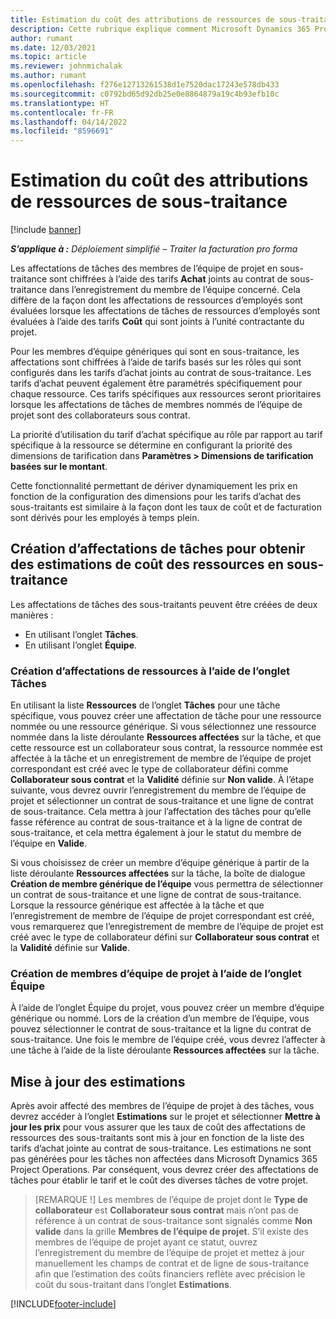 ```yaml
---
title: Estimation du coût des attributions de ressources de sous-traitance
description: Cette rubrique explique comment Microsoft Dynamics 365 Project Operations calcule l’estimation de coût des affectations de ressources sous-traitées.
author: rumant
ms.date: 12/03/2021
ms.topic: article
ms.reviewer: johnmichalak
ms.author: rumant
ms.openlocfilehash: f276e12713261538d1e7520dac17243e578db433
ms.sourcegitcommit: c0792bd65d92db25e0e8864879a19c4b93efb10c
ms.translationtype: HT
ms.contentlocale: fr-FR
ms.lasthandoff: 04/14/2022
ms.locfileid: "8596691"
---
```

# <a name="cost-estimation-of-subcontracted-resource-assignments"></a>Estimation du coût des attributions de ressources de sous-traitance

[!include [banner](../../includes/dataverse-preview.md)]

_**S’applique à :** Déploiement simplifié – Traiter la facturation pro forma_

Les affectations de tâches des membres de l’équipe de projet en sous-traitance sont chiffrées à l’aide des tarifs **Achat** joints au contrat de sous-traitance dans l’enregistrement du membre de l’équipe concerné. Cela diffère de la façon dont les affectations de ressources d’employés sont évaluées lorsque les affectations de tâches de ressources d’employés sont évaluées à l’aide des tarifs **Coût** qui sont joints à l’unité contractante du projet. 

Pour les membres d’équipe génériques qui sont en sous-traitance, les affectations sont chiffrées à l’aide de tarifs basés sur les rôles qui sont configurés dans les tarifs d’achat joints au contrat de sous-traitance. Les tarifs d’achat peuvent également être paramétrés spécifiquement pour chaque ressource. Ces tarifs spécifiques aux ressources seront prioritaires lorsque les affectations de tâches de membres nommés de l’équipe de projet sont des collaborateurs sous contrat. 

La priorité d’utilisation du tarif d’achat spécifique au rôle par rapport au tarif spécifique à la ressource se détermine en configurant la priorité des dimensions de tarification dans **Paramètres > Dimensions de tarification basées sur le montant**.

Cette fonctionnalité permettant de dériver dynamiquement les prix en fonction de la configuration des dimensions pour les tarifs d’achat des sous-traitants est similaire à la façon dont les taux de coût et de facturation sont dérivés pour les employés à temps plein. 

## <a name="creating-task-assignments-for-getting-cost-estimates-of-subcontractor-resources"></a>Création d’affectations de tâches pour obtenir des estimations de coût des ressources en sous-traitance

Les affectations de tâches des sous-traitants peuvent être créées de deux manières : 
- En utilisant l’onglet **Tâches**.
- En utilisant l’onglet **Équipe**.

### <a name="creating-resources-assignments-using-the-tasks-tab"></a>Création d’affectations de ressources à l’aide de l’onglet Tâches
En utilisant la liste **Ressources** de l’onglet **Tâches** pour une tâche spécifique, vous pouvez créer une affectation de tâche pour une ressource nommée ou une ressource générique. Si vous sélectionnez une ressource nommée dans la liste déroulante **Ressources affectées** sur la tâche, et que cette ressource est un collaborateur sous contrat, la ressource nommée est affectée à la tâche et un enregistrement de membre de l’équipe de projet correspondant est créé avec le type de collaborateur défini comme **Collaborateur sous contrat** et la **Validité** définie sur **Non valide**. À l’étape suivante, vous devrez ouvrir l’enregistrement du membre de l’équipe de projet et sélectionner un contrat de sous-traitance et une ligne de contrat de sous-traitance. Cela mettra à jour l’affectation des tâches pour qu’elle fasse référence au contrat de sous-traitance et à la ligne de contrat de sous-traitance, et cela mettra également à jour le statut du membre de l’équipe en **Valide**.

Si vous choisissez de créer un membre d’équipe générique à partir de la liste déroulante **Ressources affectées** sur la tâche, la boîte de dialogue **Création de membre générique de l’équipe** vous permettra de sélectionner un contrat de sous-traitance et une ligne de contrat de sous-traitance. Lorsque la ressource générique est affectée à la tâche et que l’enregistrement de membre de l’équipe de projet correspondant est créé, vous remarquerez que l’enregistrement de membre de l’équipe de projet est créé avec le type de collaborateur défini sur **Collaborateur sous contrat** et la **Validité** définie sur **Valide**.

### <a name="creating-project-team-members-using-the-team-tab"></a>Création de membres d’équipe de projet à l’aide de l’onglet Équipe
À l’aide de l’onglet Équipe du projet, vous pouvez créer un membre d’équipe générique ou nommé. Lors de la création d’un membre de l’équipe, vous pouvez sélectionner le contrat de sous-traitance et la ligne du contrat de sous-traitance. Une fois le membre de l’équipe créé, vous devrez l’affecter à une tâche à l’aide de la liste déroulante **Ressources affectées** sur la tâche. 

## <a name="updating-estimates"></a>Mise à jour des estimations
Après avoir affecté des membres de l’équipe de projet à des tâches, vous devrez accéder à l’onglet **Estimations** sur le projet et sélectionner **Mettre à jour les prix** pour vous assurer que les taux de coût des affectations de ressources des sous-traitants sont mis à jour en fonction de la liste des tarifs d’achat jointe au contrat de sous-traitance. Les estimations ne sont pas générées pour les tâches non affectées dans Microsoft Dynamics 365 Project Operations. Par conséquent, vous devrez créer des affectations de tâches pour établir le tarif et le coût des diverses tâches de votre projet. 

> [REMARQUE !] Les membres de l’équipe de projet dont le **Type de collaborateur** est **Collaborateur sous contrat** mais n’ont pas de référence à un contrat de sous-traitance sont signalés comme **Non valide** dans la grille **Membres de l’équipe de projet**. S’il existe des membres de l’équipe de projet ayant ce statut, ouvrez l’enregistrement du membre de l’équipe de projet et mettez à jour manuellement les champs de contrat et de ligne de sous-traitance afin que l’estimation des coûts financiers reflète avec précision le coût du sous-traitant dans l’onglet **Estimations**. 


[!INCLUDE[footer-include](../../includes/footer-banner.md)]
